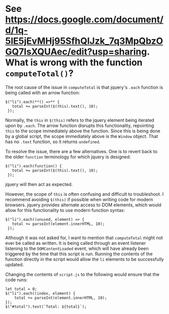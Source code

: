 # See https://docs.google.com/document/d/1q-5lE5jEvMHj95SfhQlJzk_7q3MpQbzOGQ7IsXQUAec/edit?usp=sharing. What is wrong with the function `computeTotal()`?

The root cause of the issue in `computeTotal` is that jquery's `.each` function is being called with an arrow function:
```
$("li").each(**() =>** {
   total += parseInt($(this).text(), 10);
 });
```

Normally, the `this` in `$(this)` refers to the jquery element being iterated upon by `.each`. The arrow function disrupts this functionality, repointing `this` to the scope immediately above the function. Since this is being done by a global script, the scope immediately above is the `Window` object. That has no `.text` function, so it returns `undefined`.

To resolve the issue, there are a few alternatives. One is to revert back to the older `function` terminology for which jquery is designed:
```
$("li").each(function() {
   total += parseInt($(this).text(), 10);
 });
```

jquery will then act as expected.

However, the scope of `this` is often confusing and difficult to troubleshoot. I recommend avoiding `$(this)` if possible when writing code for modern browsers. jquery provides alternate access to DOM elements, which would allow for this functionality to use modern function syntax:

```
$("li").each((unused, element) => {
   total += parseInt(element.innerHTML, 10);
 });
```

Although it was not asked for, I want to mention that `computeTotal` might not ever be called as written. It is being called through an event listener listening to the `DOMContentLoaded` event, which will have already been triggered by the time that this script is run. Running the contents of the function directly in the script would allow the `li` elements to be successfully updated.

Changing the contents of `script.js` to the following would ensure that the code runs:

```
let total = 0;
$("li").each((index, element) {
    total += parseInt(element.innerHTML, 10);
});
$("#total").text(`Total: ${total}`);
```